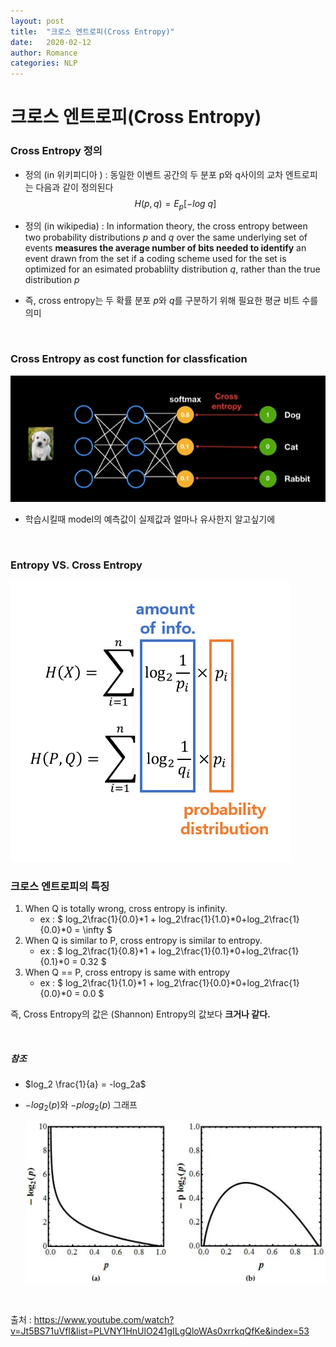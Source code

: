 ```yaml
---
layout: post
title:  "크로스 엔트로피(Cross Entropy)"
date:   2020-02-12
author: Romance
categories: NLP
---
```


# 크로스 엔트로피(Cross Entropy)

### Cross Entropy 정의

- 정의 (in 위키피디아 ) : 동일한 이벤트 공간의 두 분포 p와 q사이의 교차 엔트로피는 다음과 같이 정의된다
  $$
  H(p,q) = E_p[-log\ q]
  $$

- 정의 (in wikipedia) : In information theory, the cross entropy between two probability distributions $p$ and $q$ over the same underlying set of events **measures the average number of bits needed to identify** an event drawn from the set if a coding scheme used for the set is optimized for an esimated probablilty distribution $q$, rather than the true distribution $p$

- 즉, cross entropy는 두 확률 분포 $p$와 $q$를 구분하기 위해  필요한 평균 비트 수를 의미

<br>

### Cross Entropy as cost function for classfication

<img src="/assets/image/cross_entropy.PNG">

- 학습시킬때 model의 예측값이 실제값과 얼마나 유사한지 알고싶기에

<br>

### Entropy VS. Cross Entropy

<img src="/assets/image/entropy.PNG">

### 크로스 엔트로피의 특징

1. When Q is totally wrong, cross entropy is infinity.
   - ex : $ log_2\frac{1}{0.0}*1 + log_2\frac{1}{1.0}*0+log_2\frac{1}{0.0}*0 = \infty $ 
2. When Q is similar to P, cross entropy is similar to entropy.
   - ex : $ log_2\frac{1}{0.8}*1 + log_2\frac{1}{0.1}*0+log_2\frac{1}{0.1}*0 = 0.32 $
3. When Q == P, cross entropy is same with entropy
   - ex : $ log_2\frac{1}{1.0}*1 + log_2\frac{1}{0.0}*0+log_2\frac{1}{0.0}*0 = 0.0 $

즉, Cross Entropy의 값은 (Shannon) Entropy의 값보다 **크거나 같다.**

<br>

##### 참조

- $log_2 \frac{1}{a} = -log_2a$

- $-log_2(p)$와 $-plog_2(p)$ 그래프

  <img src="/assets/image/log함수.png">

<br>

출처 : https://www.youtube.com/watch?v=Jt5BS71uVfI&list=PLVNY1HnUlO241gILgQloWAs0xrrkqQfKe&index=53
